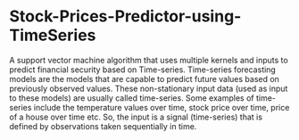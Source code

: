 # Stock-Prices-Predictor-using-TimeSeries
A support vector machine algorithm that uses multiple kernels and inputs to predict financial security based on Time-series. Time-series forecasting models are the models that are capable to predict future values based on previously observed values. These non-stationary input data (used as input to these models) are usually called time-series. Some examples of time-series include the temperature values over time, stock price over time, price of a house over time etc. So, the input is a signal (time-series) that is defined by observations taken sequentially in time.
